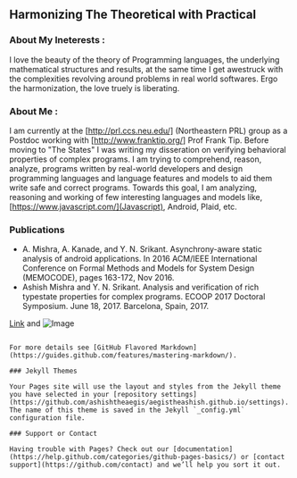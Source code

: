## Harmonizing The Theoretical with Practical

### About My Ineterests : 
I love the beauty of the theory of Programming languages, the underlying mathematical structures and results, at the same time I get awestruck with the complexities revolving around problems in real world softwares. Ergo the harmonization, the love truely is liberating.  



### About Me :
I am currently at the [http://prl.ccs.neu.edu/] (Northeastern PRL) group as a Postdoc working with [http://www.franktip.org/] Prof Frank Tip. Before moving to "The States" I was writing my disseration on verifying behavioral properties of complex programs.
I am trying to comprehend, reason, analyze, programs written by real-world developers and design programming languages and language features and models to aid them write safe and correct programs. Towards this goal, I am analyzing, reasoning and working of few interesting languages and models like, [https://www.javascript.com/](Javascript), Android, Plaid, etc.  




### Publications
- A. Mishra, A. Kanade, and Y. N. Srikant. Asynchrony-aware static analysis of android applications. In 2016 ACM/IEEE International Conference on Formal Methods and Models for System Design (MEMOCODE), pages 163-172, Nov 2016.
- Ashish Mishra and Y. N. Srikant. Analysis and verification of rich typestate properties for complex programs. ECOOP 2017 Doctoral Symposium. June 18, 2017. Barcelona, Spain, 2017.


[Link](url) and ![Image](src)
```

For more details see [GitHub Flavored Markdown](https://guides.github.com/features/mastering-markdown/).

### Jekyll Themes

Your Pages site will use the layout and styles from the Jekyll theme you have selected in your [repository settings](https://github.com/ashishtheaegis/aegistheashish.github.io/settings). The name of this theme is saved in the Jekyll `_config.yml` configuration file.

### Support or Contact

Having trouble with Pages? Check out our [documentation](https://help.github.com/categories/github-pages-basics/) or [contact support](https://github.com/contact) and we’ll help you sort it out.
